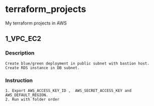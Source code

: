 # terraform_projects

My terraform projects in AWS

## 1_VPC_EC2 <br>
### Description <br>
```
Create blue/green deployment in public subnet with bastion host.
Create RDS instance in DB subnet.
```
### Instruction

```
1. Export AWS_ACCESS_KEY_ID ,  AWS_SECRET_ACCESS_KEY and AWS_DEFAULT_REGION.
2. Run with folder order
```
